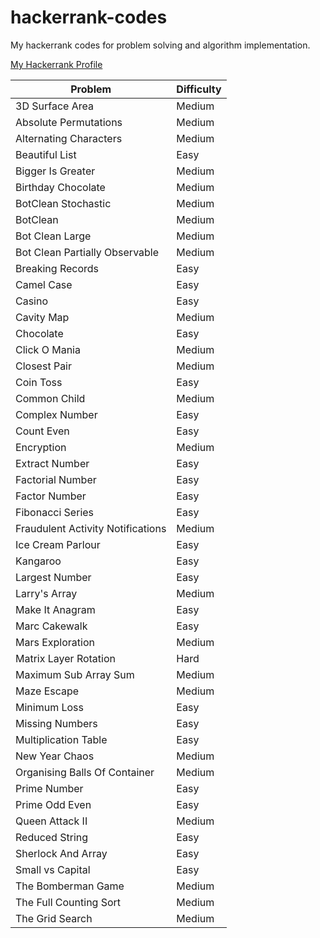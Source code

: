 # hackerrank-codes
My hackerrank codes for problem solving and algorithm implementation.

[My Hackerrank Profile](https://www.hackerrank.com/ravgeetdhillon)

Problem | Difficulty
---- | ----
3D Surface Area | Medium
Absolute Permutations | Medium
Alternating Characters | Medium
Beautiful List | Easy
Bigger Is Greater | Medium
Birthday Chocolate | Medium
BotClean Stochastic | Medium
BotClean | Medium
Bot Clean Large | Medium
Bot Clean Partially Observable | Medium
Breaking Records | Easy
Camel Case | Easy
Casino | Easy
Cavity Map | Medium
Chocolate | Easy
Click O Mania | Medium
Closest Pair | Medium
Coin Toss | Easy
Common Child | Medium
Complex Number | Easy
Count Even | Easy
Encryption | Medium
Extract Number | Easy
Factorial Number | Easy
Factor Number | Easy
Fibonacci Series | Easy
Fraudulent Activity Notifications | Medium
Ice Cream Parlour | Easy
Kangaroo | Easy
Largest Number | Easy
Larry's Array | Medium
Make It Anagram | Easy
Marc Cakewalk | Easy
Mars Exploration | Medium
Matrix Layer Rotation | Hard
Maximum Sub Array Sum | Medium
Maze Escape | Medium
Minimum Loss | Easy
Missing Numbers | Easy
Multiplication Table | Easy
New Year Chaos | Medium
Organising Balls Of Container | Medium
Prime Number | Easy
Prime Odd Even | Easy
Queen Attack II | Medium
Reduced String | Easy
Sherlock And Array | Easy
Small vs Capital | Easy
The Bomberman Game | Medium
The Full Counting Sort | Medium
The Grid Search | Medium